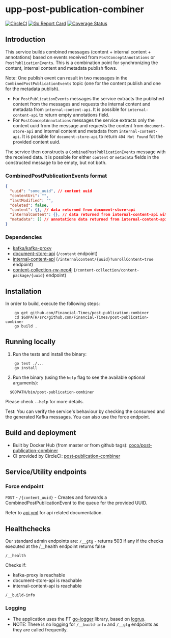 # upp-post-publication-combiner

[![CircleCI](https://circleci.com/gh/Financial-Times/post-publication-combiner.svg?style=svg)](https://circleci.com/gh/Financial-Times/post-publication-combiner)
[![Go Report Card](https://goreportcard.com/badge/github.com/Financial-Times/post-publication-combiner)](https://goreportcard.com/report/github.com/Financial-Times/post-publication-combiner)
[![Coverage Status](https://coveralls.io/repos/github/Financial-Times/post-publication-combiner/badge.svg)](https://coveralls.io/github/Financial-Times/post-publication-combiner)

## Introduction

This service builds combined messages (content + internal content + annotations) based on events received from `PostConceptAnnotations` or `PostPublicationEvents`.
This is a combination point for synchronizing the content, internal content and metadata publish flows.

Note: One publish event can result in two messages in the `CombinedPostPublicationEvents` topic (one for the content publish and one for the metadata publish).

- For `PostPublicationEvents` messages the service extracts the published content from the messages and requests the internal content and metadata from `internal-content-api`. It is possible for `internal-content-api` to return empty annotations field.
- For `PostConceptAnnotations` messages the service extracts only the content uuid from the message and requests the content from `document-store-api` and internal content and metadata from `internal-content-api`. It is possible for `document-store-api` to return `404 Not Found` fot the provided content uuid.

The service then constructs a `CombinedPostPublicationEvents` message with the received data. It is possible for either `content` or `metadata` fields in the constructed message to be empty, but not both.

### CombinedPostPublicationEvents format

```json
{
  "uuid": "some_uuid", // content uuid
  "contentUri": "",
  "lastModified": "",
  "deleted": false,
  "content": {}, // data returned from document-store-api
  "internalContent": {}, // data returned from internal-content-api without annotations
  "metadata": [] // annotations data returned from internal-content-api
}
```

### Dependencies

- [kafka/kafka-proxy](https://github.com/Financial-Times/upp-kafka)
- [document-store-api](https://github.com/Financial-Times/document-store-api) (`/content` endpoint)
- [internal-content-api](https://github.com/Financial-Times/internal-content-api) (`/internalcontent/{uuid}?unrollContent=true` endpoint)
- [content-collection-rw-neo4j](https://github.com/Financial-Times/content-collection-rw-neo4j) (`/content-collection/content-package/{uuid}` endpoint)

## Installation

In order to build, execute the following steps:

```shell
    go get github.com/Financial-Times/post-publication-combiner
    cd $GOPATH/src/github.com/Financial-Times/post-publication-combiner
    go build .
```

## Running locally

1. Run the tests and install the binary:

```shell
    go test ./...
    go install
```

2. Run the binary (using the `help` flag to see the available optional arguments):

```shell
  $GOPATH/bin/post-publication-combiner
```

Please check `--help` for more details.

Test:
    You can verify the service's behaviour by checking the consumed and the generated Kafka messages.
    You can also use the force endpoint.

## Build and deployment

- Built by Docker Hub (from master or from github tags): [coco/post-publication-combiner](https://hub.docker.com/r/coco/post-publication-combiner/)
- CI provided by CircleCI: [post-publication-combiner](https://circleci.com/gh/Financial-Times/post-publication-combiner)

## Service/Utility endpoints

### Force endpoint

`POST` - `/{content_uuid}` - Creates and forwards a CombinedPostPublicationEvent to the queue for the provided UUID.

Refer to [api.yml](_ft/api.yml) for api related documentation.

## Healthchecks

Our standard admin endpoints are:
`/__gtg` - returns 503 if any if the checks executed at the /__health endpoint returns false

`/__health`

Checks if:

- kafka-proxy is reachable
- document-store-api is reachable
- internal-content-api is reachable

`/__build-info`

### Logging

- The application uses the FT [go-logger](https://github.com/Financial-Times/go-logger/v2) library, based on [logrus](https://github.com/sirupsen/logrus).
- NOTE: There is no logging for `/__build-info` and `/__gtg` endpoints as they are called frequently.
